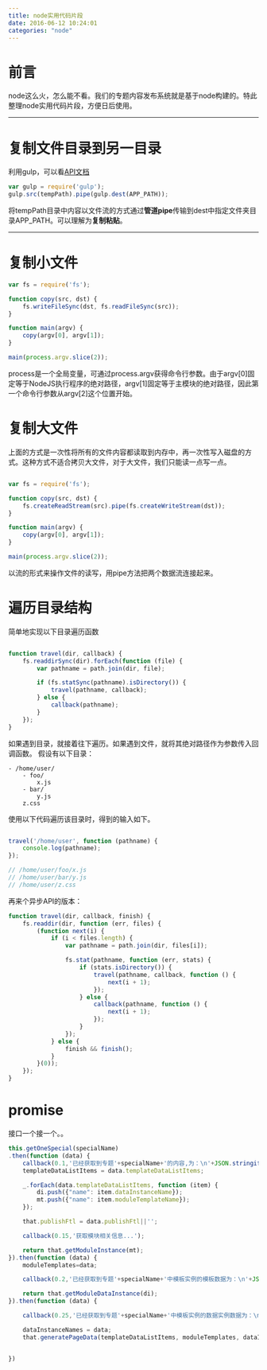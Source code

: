 ```yaml
---
title: node实用代码片段
date: 2016-06-12 10:24:01
categories: "node"
---
```


# **前言**

node这么火，怎么能不看。我们的专题内容发布系统就是基于node构建的。特此整理node实用代码片段，方便日后使用。

---

# **复制文件目录到另一目录**

利用gulp，可以看[API文档](https://github.com/gulpjs/gulp/blob/master/docs/API.md)

``` javascript
var gulp = require('gulp');
gulp.src(tempPath).pipe(gulp.dest(APP_PATH));
```

将tempPath目录中内容以文件流的方式通过**管道pipe**传输到dest中指定文件夹目录APP_PATH。可以理解为**复制粘贴**。

---

# **复制小文件**
```javascript
var fs = require('fs');

function copy(src, dst) {
    fs.writeFileSync(dst, fs.readFileSync(src));
}

function main(argv) {
    copy(argv[0], argv[1]);
}

main(process.argv.slice(2));
```
process是一个全局变量，可通过process.argv获得命令行参数。由于argv[0]固定等于NodeJS执行程序的绝对路径，argv[1]固定等于主模块的绝对路径，因此第一个命令行参数从argv[2]这个位置开始。

# **复制大文件**
上面的方式是一次性将所有的文件内容都读取到内存中，再一次性写入磁盘的方式。这种方式不适合拷贝大文件，对于大文件，我们只能读一点写一点。

```javascript

var fs = require('fs');

function copy(src, dst) {
    fs.createReadStream(src).pipe(fs.createWriteStream(dst));
}

function main(argv) {
    copy(argv[0], argv[1]);
}

main(process.argv.slice(2));

```
以流的形式来操作文件的读写，用pipe方法把两个数据流连接起来。

# **遍历目录结构**
简单地实现以下目录遍历函数
```javascript

function travel(dir, callback) {
    fs.readdirSync(dir).forEach(function (file) {
        var pathname = path.join(dir, file);

        if (fs.statSync(pathname).isDirectory()) {
            travel(pathname, callback);
        } else {
            callback(pathname);
        }
    });
}
```

如果遇到目录，就接着往下遍历。如果遇到文件，就将其绝对路径作为参数传入回调函数。
假设有以下目录：
```shell
- /home/user/
    - foo/
        x.js
    - bar/
        y.js
    z.css
```

使用以下代码遍历该目录时，得到的输入如下。
```javascript

travel('/home/user', function (pathname) {
    console.log(pathname);
});

// /home/user/foo/x.js
// /home/user/bar/y.js
// /home/user/z.css

```

再来个异步API的版本：
```javascript
function travel(dir, callback, finish) {
    fs.readdir(dir, function (err, files) {
        (function next(i) {
            if (i < files.length) {
                var pathname = path.join(dir, files[i]);

                fs.stat(pathname, function (err, stats) {
                    if (stats.isDirectory()) {
                        travel(pathname, callback, function () {
                            next(i + 1);
                        });
                    } else {
                        callback(pathname, function () {
                            next(i + 1);
                        });
                    }
                });
            } else {
                finish && finish();
            }
        }(0));
    });
}
```

# **promise**
接口一个接一个。。
```javascript
this.getOneSpecial(specialName)
.then(function (data) {
    callback(0.1,'已经获取到专题'+specialName+'的内容,为：\n'+JSON.stringify(data||{},null,4));
    templateDataListItems = data.templateDataListItems;

    _.forEach(data.templateDataListItems, function (item) {
        di.push({"name": item.dataInstanceName});
        mt.push({"name": item.moduleTemplateName});
    });

    that.publishFtl = data.publishFtl||'';

    callback(0.15,'获取模块相关信息...');

    return that.getModuleInstance(mt);
}).then(function (data) {
    moduleTemplates=data;

    callback(0.2,'已经获取到专题'+specialName+'中模板实例的模板数据为：\n'+JSON.stringify(data||{},null,4));

    return that.getModuleDataInstance(di);
}).then(function (data) {

    callback(0.25,'已经获取到专题'+specialName+'中模板实例的数据实例数据为：\n'+JSON.stringify(data||{},null,4));

    dataInstanceNames = data;
    that.generatePageData(templateDataListItems, moduleTemplates, dataInstanceNames,callback);


})
```